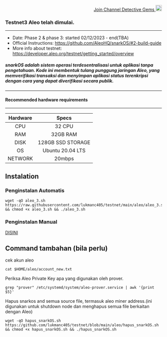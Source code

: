 <p align="right">
<html>
   <body>
      <a href="https://t.me/detective_gems/">
         Join Channel Detective Gems  <img alt="Detective Gems"src="https://user-images.githubusercontent.com/48665887/191190210-b1c14331-4bd5-45ae-a271-e4f967ad7e45.png"
         width="20" height="20">
      </a>
   </body>
</html>
</p>

### Testnet3 Aleo telah dimulai.

---

- Date: Phase 2 & phase 3: started 02/12/2023 - end(TBA)
- Official Instructions: https://github.com/AleoHQ/snarkOS/#2-build-guide
- More info about testnet: https://developer.aleo.org/testnet/getting_started/overview

##### snarkOS adalah sistem operasi terdesentralisasi untuk aplikasi tanpa pengetahuan. Kode ini membentuk tulang punggung jaringan Aleo, yang memverifikasi transaksi dan menyimpan aplikasi status terenkripsi dengan cara yang dapat diverifikasi secara publik.

---

#### Recommended hardware requirements

---

| Hardware |       Specs       |
| :------: | :---------------: |
|   CPU    |      32 CPU       |
|   RAM    |     32GB RAM      |
|   DISK   | 128GB SSD STORAGE |
|    OS    | Ubuntu 20.04 LTS  |
| NETWORK  |      20mbps       |

## Instalation

### Penginstalan Automatis

```
wget -qO aleo_3.sh https://raw.githubusercontent.com/lukmanc405/testnet/main/aleo/aleo_3.sh && chmod +x aleo_3.sh && ./aleo_3.sh
```

### Penginstalan Manual

[DISINI](manual%20install/README.md)

## Command tambahan (**bila perlu**)

cek akun aleo

```
cat $HOME/aleo/account_new.txt
```

Periksa Aleo Private Key apa yang digunakan oleh prover.

```
grep "prover" /etc/systemd/system/aleo-prover.service | awk '{print $5}'
```

Hapus snarkos and semua source file, termasuk aleo miner address.(ini digunakan untuk shutdown node dan menghapus semua file berkaitan dengan Aleo)

```
wget -qO hapus_snarkOS.sh https://github.com/lukmanc405/testnet/blob/main/aleo/hapus_snarkOS.sh && chmod +x hapus_snarkOS.sh && ./hapus_snarkOS.sh
```
